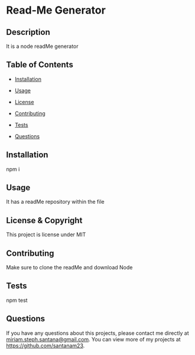 # Read-Me Generator
  
  ## Description 
  It is a node readMe generator
  ## Table of Contents
  * [Installation](#installation)

  * [Usage](#usage)

  * [License](#license)

  * [Contributing](#contributing)

  * [Tests](#tests)
  
  * [Questions](#questions)
  
  ## Installation 
  npm i

  ## Usage 
  It has a readMe repository within the file

  ## License & Copyright
  This project is license under MIT

  ## Contributing 
  Make sure to clone the readMe and download Node

  ## Tests
  npm test
  
  ## Questions
  If you have any questions about this projects, please contact me directly at miriam.steph.santana@gmail.com. You can view more of my projects at https://github.com/santanam23.
  